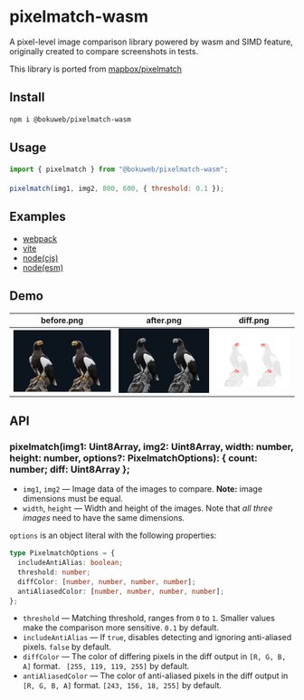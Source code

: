 # pixelmatch-wasm

A pixel-level image comparison library powered by wasm and SIMD feature, originally created to compare screenshots in tests.

This library is ported from [mapbox/pixelmatch](https://github.com/mapbox/pixelmatch/)

## Install

``` sh
npm i @bokuweb/pixelmatch-wasm
```

## Usage

```js
import { pixelmatch } from "@bokuweb/pixelmatch-wasm";

pixelmatch(img1, img2, 800, 600, { threshold: 0.1 });
```

## Examples

- [webpack](https://github.com/pixelmatch-rs/examples/webpack)
- [vite](https://github.com/pixelmatch-rs/examples/vite)
- [node(cjs)](https://github.com/pixelmatch-rs/examples/node/cjs)
- [node(esm)](https://github.com/pixelmatch-rs/examples/node/esm)

## Demo


| before.png        | after.png          | diff.png                 |
| --------------- |---------------| -------------------- |
| ![](../assets/000a.png) | ![](../assets/000b.png) |![](../assets/diff0.png)|


## API

### pixelmatch(img1: Uint8Array, img2: Uint8Array, width: number, height: number, options?: PixelmatchOptions): { count: number; diff: Uint8Array };

- `img1`, `img2` — Image data of the images to compare. **Note:** image dimensions must be equal.
- `width`, `height` — Width and height of the images. Note that _all three images_ need to have the same dimensions.

`options` is an object literal with the following properties:

``` typescript
type PixelmatchOptions = {
  includeAntiAlias: boolean;
  threshold: number;
  diffColor: [number, number, number, number];
  antiAliasedColor: [number, number, number, number];
};
```

- `threshold` — Matching threshold, ranges from `0` to `1`. Smaller values make the comparison more sensitive. `0.1` by default.
- `includeAntiAlias` — If `true`, disables detecting and ignoring anti-aliased pixels. `false` by default.
- `diffColor` — The color of differing pixels in the diff output in `[R, G, B, A]` format. ` [255, 119, 119, 255]` by default.
- `antiAliasedColor` — The color of anti-aliased pixels in the diff output in `[R, G, B, A]` format. `[243, 156, 18, 255]` by default.

